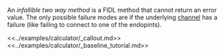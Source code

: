 An *infallible two way method* is a FIDL method that cannot return an error
value. The only possible failure modes are if the underlying
[channel][channel-doc-link] has a failure (like failing to connect to one of
the endopints).

<<../examples/calculator/_callout.md>>
<<../examples/calculator/_baseline_tutorial.md>>

[channel-doc-link]: /docs/reference/kernel_objects/channel.md